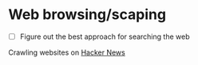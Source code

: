 # Web browsing/scaping

- [ ] Figure out the best approach for searching the web

Crawling websites on [Hacker News](https://news.ycombinator.com/item?id=36337473)

